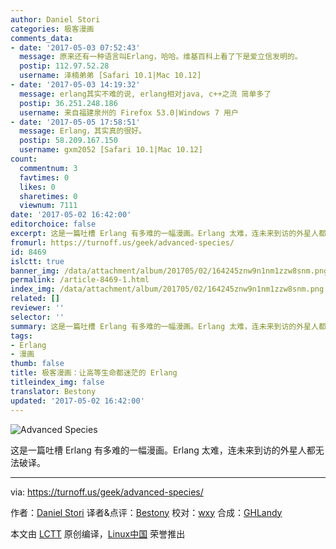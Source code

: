 ```yaml
---
author: Daniel Stori
categories: 极客漫画
comments_data:
- date: '2017-05-03 07:52:43'
  message: 原来还有一种语言叫Erlang，哈哈。维基百科上看了下是爱立信发明的。
  postip: 112.97.52.28
  username: 泽楠弟弟 [Safari 10.1|Mac 10.12]
- date: '2017-05-03 14:19:32'
  message: erlang其实不难的说, erlang相对java, c++之流 简单多了
  postip: 36.251.248.186
  username: 来自福建泉州的 Firefox 53.0|Windows 7 用户
- date: '2017-05-05 17:58:51'
  message: Erlang，其实真的很好。
  postip: 58.209.167.150
  username: gxm2052 [Safari 10.1|Mac 10.12]
count:
  commentnum: 3
  favtimes: 0
  likes: 0
  sharetimes: 0
  viewnum: 7111
date: '2017-05-02 16:42:00'
editorchoice: false
excerpt: 这是一篇吐槽 Erlang 有多难的一幅漫画。Erlang 太难，连未来到访的外星人都无法破译。
fromurl: https://turnoff.us/geek/advanced-species/
id: 8469
islctt: true
banner_img: /data/attachment/album/201705/02/164245znw9n1nm1zzw8snm.png.large.jpg
permalink: /article-8469-1.html
index_img: /data/attachment/album/201705/02/164245znw9n1nm1zzw8snm.png.thumb.jpg
related: []
reviewer: ''
selector: ''
summary: 这是一篇吐槽 Erlang 有多难的一幅漫画。Erlang 太难，连未来到访的外星人都无法破译。
tags:
- Erlang
- 漫画
thumb: false
title: 极客漫画：让高等生命都迷茫的 Erlang
titleindex_img: false
translator: Bestony
updated: '2017-05-02 16:42:00'
---
```


![Advanced Species](/data/attachment/album/201705/02/164245znw9n1nm1zzw8snm.png)


这是一篇吐槽 Erlang 有多难的一幅漫画。Erlang 太难，连未来到访的外星人都无法破译。




---


via: <https://turnoff.us/geek/advanced-species/>


作者：[Daniel Stori](http://turnoff.us/about/) 译者&点评：[Bestony](https://github.com/Bestony) 校对：[wxy](https://github.com/wxy) 合成：[GHLandy](https://github.com/GHLandy)


本文由 [LCTT](https://github.com/LCTT/TranslateProject) 原创编译，[Linux中国](https://linux.cn/) 荣誉推出